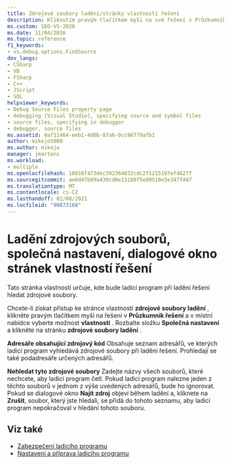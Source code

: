 ```yaml
---
title: Zdrojové soubory ladění/stránky vlastností řešení
description: Kliknutím pravým tlačítkem myši na své řešení v Průzkumník řešení a výběrem vlastností > společných vlastností se dostanete na stránku vlastností zdrojové soubory ladění v aplikaci Visual Studio.
ms.custom: SEO-VS-2020
ms.date: 11/04/2016
ms.topic: reference
f1_keywords:
- vs.debug.options.FindSource
dev_langs:
- CSharp
- VB
- FSharp
- C++
- JScript
- SQL
helpviewer_keywords:
- Debug Source Files property page
- debugging [Visual Studio], specifying source and symbol files
- source files, specifying in debugger
- debugger, source files
ms.assetid: 0af11464-eeb1-4d0b-87a6-0cc96779afb1
author: mikejo5000
ms.author: mikejo
manager: jmartens
ms.workload:
- multiple
ms.openlocfilehash: 10818f473dec392364832cdc2f5215197ef4627f
ms.sourcegitcommit: ae6d47b09a439cd0e13180f5e89510e3e347fd47
ms.translationtype: MT
ms.contentlocale: cs-CZ
ms.lasthandoff: 02/08/2021
ms.locfileid: "99873168"
---
```

# <a name="debug-source-files-common-properties-solution-property-pages-dialog-box"></a>Ladění zdrojových souborů, společná nastavení, dialogové okno stránek vlastností řešení
Tato stránka vlastností určuje, kde bude ladicí program při ladění řešení hledat zdrojové soubory.

 Chcete-li získat přístup ke stránce vlastností **zdrojové soubory ladění** , klikněte pravým tlačítkem myši na řešení v **Průzkumník řešení** a v místní nabídce vyberte možnost **vlastnosti** . Rozbalte složku **Společná nastavení** a klikněte na stránku **zdrojové soubory ladění** .

 **Adresáře obsahující zdrojový kód** Obsahuje seznam adresářů, ve kterých ladicí program vyhledává zdrojové soubory při ladění řešení. Prohledají se také podadresáře určených adresářů.

 **Nehledat tyto zdrojové soubory** Zadejte názvy všech souborů, které nechcete, aby ladicí program četl. Pokud ladicí program nalezne jeden z těchto souborů v jednom z výše uvedených adresářů, bude ho ignorovat. Pokud se dialogové okno **Najít zdroj** objeví během ladění a, kliknete na **Zrušit**, soubor, který jste hledali, se přidá do tohoto seznamu, aby ladicí program nepokračoval v hledání tohoto souboru.

## <a name="see-also"></a>Viz také

- [Zabezpečení ladicího programu](../debugger/debugger-security.md)
- [Nastavení a příprava ladicího programu](../debugger/debugger-settings-and-preparation.md)